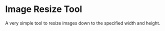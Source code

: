 # Image Resize Tool

A very simple tool to resize images down to the specified width and height.



